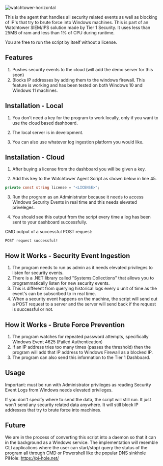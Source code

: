 
![watchtower-horizontal](https://github.com/user-attachments/assets/b8b6995d-6ceb-40ce-a3a9-1edd8b6ae4ea)


This is the agent that handles all security related events as well as blocking of IP's that try to brute force into Windows machines. This is part of an Watchtower SIEM/IPS solution made by Tier 1 Security. It uses less than 25MB of ram and less than 1% of CPU during runtime. 

You are free to run the script by itself without a license. 

## Features
1. Pushes security events to the cloud (will add the demo server for this soon)
2. Blocks IP addresses by adding them to the windows firewall. This feature is working and has been tested on both Windows 10 and Windows 11 machines. 

## Installation - Local

1. You don't need a key for the program to work locally, only if you want to use the cloud based dashboard.
  
2. The local server is in development.
   
3. You can also use whatever log ingestion platform you would like.

## Installation - Cloud

1. After buying a license from the dashboard you will be given a key. 

2. Add this key to the Watchtower Agent Script as shown below in line 45.

```csharp
private const string license = "<LICENSE>";
```

3. Run the program as an Administrator because it needs to access Windows Security Events in real time and this needs elevated priveleges. 

4. You should see this output from the script every time a log has been sent to your dashboard successfully. 

CMD output of a successful POST request:
```batchfile
POST request successful!

```

## How it Works - Security Event Ingestion

1. The program needs to run as admin as it needs elevated privileges to listen for security events.
2. There is a .NET library called "Systems.Collections" that allows you to programmatically listen for new security events.
3. This is different from querying historical logs every x unit of time as the event's can be subscribed to in real time.
4. When a security event happens on the machine, the script will send out a POST request to a server and the server will send back if the request is successful or not.

## How it Works - Brute Force Prevention

1. The program watches for repeated password attempts, specifically Windows Event 4625 (Failed Authentication)
2. If an IP address tries too many times (passes the threshold) then the program will add that IP address to Windows Firewall as a blocked IP.
3. The program can also send this information to the Tier 1 Dashboard. 

## Usage

Important: must be run with Administrator privileges as reading Security Event Logs from Windows needs elevated privileges. 

If you don't specify where to send the data, the script will still run. It just won't send any security related data anywhere. It will still block IP addresses that try to brute force into machines. 


## Future
We are in the process of converting this script into a daemon so that it can in the background as a Windows service. The implementation will resemble CLI applications where the user can start/stop/ query the status of the program all through CMD or Powershell like the popular DNS sinkhole PiHole: https://pi-hole.net/

